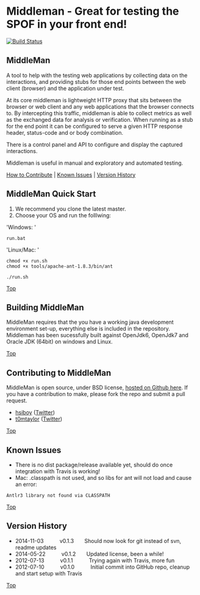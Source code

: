 <a name="Top"></a>

# Middleman - Great for testing the SPOF in your front end!
[![Build Status](https://secure.travis-ci.org/hsiboy/middleman.png)](http://secure.travis-ci.org/hsiboy/middleman)

## MiddleMan
A tool to help with the testing web applications by collecting data on the 
interactions, and providing stubs for those end points between the 
web client (browser) and the application under test.

At its core middleman is lightweight HTTP proxy that sits between the browser 
or web client and any web applications that the browser connects to. 
By intercepting this traffic, middleman is able to collect metrics as well as 
the exchanged data for analysis or verification. 
When running as a stub for the end point it can be configured to serve a given 
HTTP response header, status-code and or body combination. 

There is a control panel and API to configure and display the captured interactions. 

Middleman is useful in manual and exploratory and automated testing.

[How to Contribute](#ContributingToMiddleMan) | [Known Issues](#KnownIssues) | [Version History](#VersionHistory)

<a name="MiddleManQuickStart"></a>

## MiddleMan Quick Start
1. We recommend you clone the latest master.
2. Choose your OS and run the folllwing:

'Windows: '
```
run.bat
```

'Linux/Mac: '
```
chmod +x run.sh
chmod +x tools/apache-ant-1.8.3/bin/ant

./run.sh
```

[Top](#Top)

<a name="BuildingMiddleMan"></a>

## Building MiddleMan
MiddleMan requires that the you have a working java development environment 
set-up, everything else is included in the repository.
Middleman has been sucessfully built against OpenJdk6, OpenJdk7 and Oracle JDK (64bit) on windows and Linux.

[Top](#Top)

<a name="ContributingToMiddleMan"></a>

## Contributing to MiddleMan

MiddleMan is open source, under BSD license, <a href="http://github.com/hsiboy/middleman">hosted on Github here</a>.
If you have a contribution to make, please fork the repo and submit a pull request.

* [hsiboy](https://github.com/hsiboy) ([Twitter](https://twitter.com/hsiboy))
* [t0mtaylor](https://github.com/t0mtaylor) ([Twitter](https://twitter.com/tom_taylor))

[Top](#Top)

<a name="KnownIssues"></a>

## Known Issues

* There is no dist package/release available yet, should do once integration with Travis is working!
* Mac: .classpath is not used, and so libs for ant will not load and cause an error:
```
Antlr3 library not found via CLASSPATH 
```

[Top](#Top)

<a name="VersionHistory"></a>

## Version History
* 2014-11-03   v0.1.3  Should now look for git instead of svn, readme updates
* 2014-05-22   v0.1.2  Updated license, been a while!
* 2012-07-13   v0.1.1   Trying again with Travis, more fun
* 2012-07-10   v0.1.0   Initial commit into GitHub repo, cleanup and start setup with Travis


[Top](#Top)